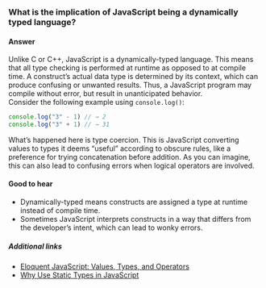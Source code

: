 ### What is the implication of JavaScript being a dynamically typed language?

#### Answer

Unlike C or C++, JavaScript is a dynamically-typed language. This means that all type checking is performed at runtime as opposed to at compile time. A construct’s actual data type is determined by its context, which can produce confusing or unwanted results. Thus, a JavaScript program may compile without error, but result in unanticipated behavior.  
Consider the following example using `console.log()`:

```javascript
console.log("3" - 1) // → 2
console.log("3" + 1) // → 31
```

What’s happened here is type coercion. This is JavaScript converting values to types it deems “useful” according to obscure rules, like a preference for trying concatenation before addition. As you can imagine, this can also lead to confusing errors when logical operators are involved.

#### Good to hear

- Dynamically-typed means constructs are assigned a type at runtime instead of compile time.
- Sometimes JavaScript interprets constructs in a way that differs from the developer’s intent, which can lead to wonky errors.

##### Additional links

<!-- Whenever possible, link a more detailed explanation. -->

* [Eloquent JavaScript: Values, Types, and Operators](http://eloquentjavascript.net/01_values.html)
* [Why Use Static Types in JavaScript](https://medium.freecodecamp.org/why-use-static-types-in-javascript-part-1-8382da1e0adb)

<!-- tags: (javascript) -->

<!-- expertise: (2) -->
